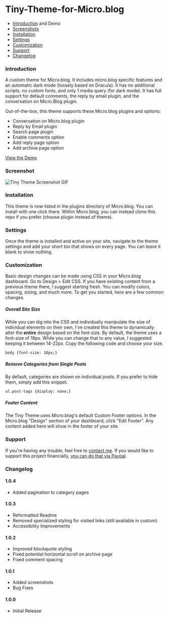 # Tiny-Theme-for-Micro.blog

- [Introduction](#introduction) and Demo
- [Screenshots](#screenshots)
- [Installation](#installation)
- [Settings](#settings)
- [Customization](#customization)
- [Support](#support)
- [Changelog](#changelog)

### Introduction
A custom theme for Micro.blog. It includes micro.blog specific features and an automatic dark mode (loosely based on Dracula). It has no additional scripts, no custom fonts, and only 1 media query (for dark mode). It has full support for default comments, the reply by email plugin, and the conversation on Micro.Blog plugin.

Out-of-the-box, this theme supports these Micro.blog plugins and options:
- Conversation on Micro.blog plugin
- Reply by Email plugin
- Search page plugin
- Enable comments option
- Add reply page option
- Add archive page option

[View the Demo](https://www.mattlangford.com)

### Screenshot
![Tiny Theme Screenshot GIF](https://github.com/MattSLangford/Tiny-Theme-for-Micro.blog/blob/main/screenshot.gif?raw=true)

### Installation
This theme is now listed in the plugins directory of Micro.blog. You can install with one click there. Within Micro.blog, you can instead clone this repo if you prefer (choose plugin instead of theme).

### Settings
Once the theme is installed and active on your site, navigate to the theme settings and add your short bio that shows on every page. You can leave it blank to show nothing.

### Customization
Basic design changes can be made using CSS in your Micro.blog dashboard. Go to Design > Edit CSS. If you have existing content from a previous theme there, I suggest starting fresh. You can modify colors, spacing, sizing, and much more. To get you started, here are a few common changes.

##### Overall Site Size
While you can dig into the CSS and individually manipulate the size of individual elements on their own, I've created this theme to dynamically alter the **entire** design based on the font-size. By default, the theme uses a font-size of 18px. While you can change that to any value, I suggested keeping it between 14-22px. Copy the following code and choose your size.

```
body {font-size: 18px;}
```

##### Remove Categories from Single Posts
By default, categories are shown on individual posts. If you prefer to hide them, simply add this snippet.

```
ul.post-tags {display: none;}
```

##### Footer Content
The Tiny Theme uses Micro.blog's default Custom Footer options. In the Micro.blog "Design" section of your dashboard, click "Edit Footer". Any content added here will show in the footer of your site.

### Support
If you're having any trouble, feel free to [contact me](https://mattlangford.com/contact/). If you would like to support this project financially, [you can do that via Paypal](https://paypal.me/mattslangford).

### Changelog

#### 1.0.4
- Added pagination to category pages

#### 1.0.3
- Reformatted Readme
- Removed specialized styling for visited links (still available in custom)
- Accessibility Improvements

#### 1.0.2
- Improved blockquote styling
- Fixed potential horizontal scroll on archive page
- Fixed comment spacing

#### 1.0.1
- Added screenshots
- Bug Fixes

#### 1.0.0
- Initial Release
